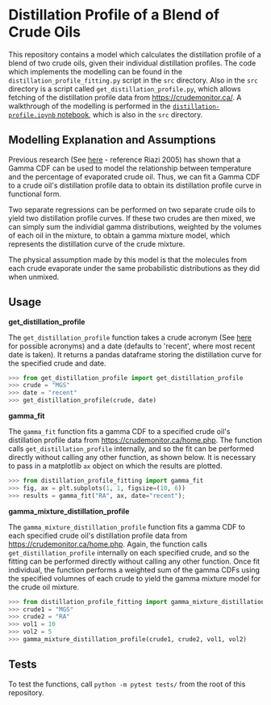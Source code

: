 # Distillation Profile of a Blend of Crude Oils

This repository contains a model which calculates the distillation profile of a blend of two crude oils, given their individual distillation profiles. The code which implements the modelling can be found in the `distillation_profile_fitting.py` script in the `src` directory. Also in the `src` directory is a script called `get_distillation_profile.py`, which allows fetching of the distillation profile data from https://crudemonitor.ca/. A walkthrough of the modelling is performed in the [`distillation-profile.ipynb` notebook](https://github.com/RobBlumberg/validere_distillation/blob/master/src/distillation-profile.ipynb), which is also in the `src` directory.

## Modelling Explanation and Assumptions

Previous research (See [here](https://digital.library.adelaide.edu.au/dspace/bitstream/2440/88659/8/02whole.pdf) - reference Riazi 2005) has shown that a Gamma CDF can be used to model the relationship between temperature and the percentage of evaporated crude oil. Thus, we can fit a Gamma CDF to a crude oil's distillation profile data to obtain its distillation profile curve in functional form. 

Two separate regressions can be performed on two separate crude oils to yield two distillation profile curves. If these two crudes are then mixed, we can simply sum the individial gamma distributions, weighted by the volumes of each oil in the mixture, to obtain a gamma mixture model, which represents the distillation curve of the crude mixture.

The physical assumption made by this model is that the molecules from each crude evaporate under the same probabilistic distributions as they did when unmixed.

## Usage

**get_distillation_profile**

The `get_distillation_profile` function takes a crude acronym (See [here](https://crudemonitor.ca/home.php) for possible acronyms) and a date (defaults to 'recent', where most recent date is taken). It returns a pandas dataframe storing the distillation curve for the specified crude and date.

```python
>>> from get_distillation_profile import get_distillation_profile
>>> crude = "MGS"
>>> date = "recent"
>>> get_distillation_profile(crude, date)
```

**gamma_fit**

The `gamma_fit` function fits a gamma CDF to a specified crude oil's distillation profile data from https://crudemonitor.ca/home.php. The function calls `get_distillation_profile` internally, and so the fit can be performed directly without calling any other function, as shown below. It is necessary to pass in a matplotlib `ax` object on which the results are plotted.

```python
>>> from distillation_profile_fitting import gamma_fit
>>> fig, ax = plt.subplots(1, 1, figsize=(10, 6))
>>> results = gamma_fit("RA", ax, date="recent");
```

**gamma_mixture_distillation_profile**

The `gamma_mixture_distillation_profile` function fits a gamma CDF to each specified crude oil's distillation profile data from https://crudemonitor.ca/home.php. Again, the function calls `get_distillation_profile` internally on each specified crude, and so the fitting can be performed directly without calling any other function. Once fit individual, the function performs a weighted sum of the gamma CDFs using the specified volumnes of each crude to yield the gamma mixture model for the crude oil mixture.

```python
>>> from distillation_profile_fitting import gamma_mixture_distillation_profile
>>> crude1 = "MGS"
>>> crude2 = "RA"
>>> vol1 = 10
>>> vol2 = 5
>>> gamma_mixture_distillation_profile(crude1, crude2, vol1, vol2)
```

## Tests

To test the functions, call `python -m pytest tests/` from the root of this repository.








